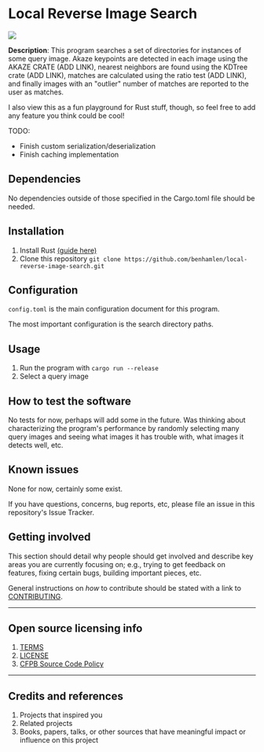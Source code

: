 # Local Reverse Image Search

![](LRIS_demo_compressed.gif)

**Description**: This program searches a set of directories for instances of some query image. Akaze keypoints are detected in each image using the AKAZE CRATE (ADD LINK), nearest neighbors are found using the KDTree crate (ADD LINK), matches are calculated using the ratio test (ADD LINK), and finally images with an "outlier" number of matches are reported to the user as matches.

I also view this as a fun playground for Rust stuff, though, so feel free to add any feature you think could be cool!

TODO:
- Finish custom serialization/deserialization
- Finish caching implementation

## Dependencies

No dependencies outside of those specified in the Cargo.toml file should be needed.

## Installation

1. Install Rust [(guide here)](https://www.rust-lang.org/tools/install)
2. Clone this repository ```git clone https://github.com/benhamlen/local-reverse-image-search.git```

## Configuration
```config.toml``` is the main configuration document for this program.

The most important configuration is the search directory paths.

## Usage
1. Run the program with ```cargo run --release```
2. Select a query image

## How to test the software

No tests for now, perhaps will add some in the future. Was thinking about characterizing the program's performance by randomly selecting many query images and seeing what images it has trouble with, what images it detects well, etc.

## Known issues

None for now, certainly some exist.

If you have questions, concerns, bug reports, etc, please file an issue in this repository's Issue Tracker.

## Getting involved

This section should detail why people should get involved and describe key areas you are
currently focusing on; e.g., trying to get feedback on features, fixing certain bugs, building
important pieces, etc.

General instructions on _how_ to contribute should be stated with a link to [CONTRIBUTING](CONTRIBUTING.md).


----

## Open source licensing info
1. [TERMS](TERMS.md)
2. [LICENSE](LICENSE)
3. [CFPB Source Code Policy](https://github.com/cfpb/source-code-policy/)

----

## Credits and references

1. Projects that inspired you
2. Related projects
3. Books, papers, talks, or other sources that have meaningful impact or influence on this project
